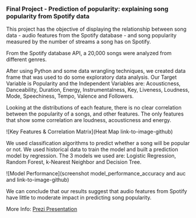 ### Final Project - Prediction of popularity: explaining song popularity from Spotify data

This project has the objective of displaying the relationship between song data - audio features from the Spotify database - and song popularity measured by the number of streams a song has on Spotify.

From the Spotify database API, a 20,000 songs were analyzed from different genres.  

After using Python and some data wrangling techniques, we created data frame that was used to do some exploratory data analysis. Our Target Variable is Popularity and the Independent Variables are:
Acousticness, Danceability, Duration, Energy, Instrumentalness, Key, Liveness, Loudness, Mode, Speechiness, Tempo, Valence and
Followers.


Looking at the distributions of each feature, there is no clear correlation between the popularity of a songs, and other features.
The only features that show some correlation are loudness, acousticness and energy.

![Key Features & Correlation Matrix](Heat Map link-to-image-github)

We used classification algorithms to predict whether a song will be popular or not. We used historical data to train the  model and built a prediction model by regression. The 3 models we used are: Logistic Regression, Random Forest, k-Nearest Neighbor and Decision Tree.

![Model Performance](screenshot model_performance_accuracy and auc and  link-to-image-github)



We can conclude that our results suggest that audio features from Spotify have little to moderate impact in predicting song popularity.




More Info:  [Prezi Presentation](https://prezi.com/view/6GrxZQ6CnhMpSGklysZ1/)
